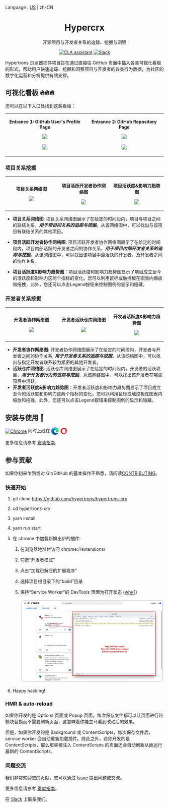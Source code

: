 Language : [US](./README.md) | zh-CN

<h1 align="center">Hypercrx</h1>

<div align="center">

开源项目与开发者关系的追踪、挖掘与洞察

[![CLA assistant](https://cla-assistant.io/readme/badge/hypertrons/hypertrons-crx)](https://cla-assistant.io/hypertrons/hypertrons-crx)
[![Slack](https://img.shields.io/badge/slack-join_chat-success.svg?logo=slack)](https://join.slack.com/t/hypertrons/shared_invite/zt-1a7tfc1tx-5YP8m59Yg~vSqiMBMeUJnQ)

</div>

Hypertrons 浏览器插件项目旨在通过直接往 GitHub 页面中插入各类可视化看板的形式，帮助用户快速追踪、挖掘和洞察项目与开发者的各类行为数据，为社区的数字化运营和分析提供有效支撑。

## 可视化看板 🔥🔥🔥

您可以在以下入口处找到这些看板：

<table>
	<tr>
		<th width="50%">
			<p>Entrance 1: GitHub User's Profile Page
			<p><img src="https://hypertrons.oss-cn-shanghai.aliyuncs.com/images/readme-perceptor-entrance-1-zh-CN.png">
			<p><img src="https://hypertrons.oss-cn-shanghai.aliyuncs.com/images/readme_influence_location_dev.png">
		<th width="50%">
			<p>Entrance 2: GitHub Repository Page
			<p><img src="https://hypertrons.oss-cn-shanghai.aliyuncs.com/images/readme-perceptor-entrance-2-zh-CN.png">
			<p><img src="https://hypertrons.oss-cn-shanghai.aliyuncs.com/images/readme_activity%26influence_location.png">
</table>

### 项目关系挖掘

<table>
	<tr>
		<th width="33%">
			<p> 项目关系网络图
			<p><img src="https://hypertrons.oss-cn-shanghai.aliyuncs.com/images/readme-prn.gif">
		<th width="33%">
			<p>项目活跃开发者协作网络图
			<p><img src="https://hypertrons.oss-cn-shanghai.aliyuncs.com/images/readme-dcnp.gif">
		<th width="34%">
			<p>项目活跃度&影响力趋势图
			<p><img src="https://hypertrons.oss-cn-shanghai.aliyuncs.com/images/readme_activity%26influence.gif">
</table>

- **项目关系网络图**: 项目关系网络图展示了在给定的时间段内，项目与项目之间的联结关系，**_用于项目间关系的追踪与挖掘_**。从该网络图中，可以找出与该项目有联结关系的其他项目。

- **项目活跃开发者协作网络图**: 项目活跃开发者协作网络图展示了在给定的时间段内，项目内部活跃的开发者之间的协作关系，**_用于项目内部开发者关系的追踪与挖掘_**。从该网络图中，可以找出该项目中最活跃的开发者，及开发者之间的协作关系。

- **项目活跃度&影响力趋势图**：项目活跃度和影响力趋势图显示了项目成立至今的活跃度和影响力这两个指标的变化。您可以利用鼠标或触控板在图表内缩放和拖拽，此外，您还可以点击Legend按钮来控制图例的显示和隐藏。

### 开发者关系挖掘

<table>
	<tr>
		<th width="33%">
			<p>开发者协作网络图
			<p><img src="https://hypertrons.oss-cn-shanghai.aliyuncs.com/images/readme-dcn.gif">
		<th width="33%">
			<p>开发者活跃仓库网络图
			<p><img src="https://hypertrons.oss-cn-shanghai.aliyuncs.com/images/readme-dmpr.gif">
		<th width="34%">
			<p>开发者活跃度&影响力趋势图
			<p><img src="https://hypertrons.oss-cn-shanghai.aliyuncs.com/images/readme_activity%26influence.gif">
</table>


- **开发者协作网络图**: 开发者协作网络图展示了在给定的时间段内，开发者与开发者之间的协作关系, ***用于开发者关系的追踪与挖掘***。从该网络图中，可以找出与指定开发者联系较为紧密的其他开发者。
- **活跃仓库网络图**: 活跃仓库网络图展示了在给定的时间段内，开发者的活跃项目，***用于开发者行为的追踪与挖掘***。从该网络图中，可以找出该开发者在哪些项目中活跃。
- **开发者活跃度&影响力趋势图**：开发者活跃度和影响力趋势图显示了项目成立至今的活跃度和影响力这两个指标的变化。您可以利用鼠标或触控板在图表内缩放和拖拽，此外，您还可以点击Legend按钮来控制图例的显示和隐藏。

## 安装与使用 📢

[link-chrome]: https://chrome.google.com/webstore/detail/hypercrx/ijchfbpdgeljmhnhokmekkecpbdkgabc 'Version published on Chrome Web Store'

[link-edge]:https://microsoftedge.microsoft.com/addons/detail/hypercrx/lbbajaehiibofpconjgdjonmkidpcome?hl=zh-CN

[<img src="https://raw.githubusercontent.com/alrra/browser-logos/90fdf03c/src/chrome/chrome.svg" width="48" alt="Chrome" valign="middle">][link-chrome] 同时上线在 [<img src="https://raw.githubusercontent.com/alrra/browser-logos/90fdf03c/src/edge/edge.svg" width="24" alt="Edge" valign="middle">][link-edge] [<img src="https://raw.githubusercontent.com/alrra/browser-logos/90fdf03c/src/opera/opera.svg" width="24" alt="Opera" valign="middle">][link-chrome]

更多信息请参考 [安装指南](./INSTALLATION.zh-CN.md).

## 参与贡献

如果你初来乍到或对 Git/GitHub 的基本操作不熟悉，请阅读[CONTRIBUTING](./CONTRIBUTING.md)。

### 快速开始

1. git clone https://github.com/hypertrons/hypertrons-crx

2. cd hypertrons-crx

3. yarn install

4. yarn run start

5. 在 chrome 中加载新鲜出炉的插件:

   1. 在浏览器地址栏访问 chrome://extensions/

   2. 勾选“开发者模式”

   3. 点击“加载已解压的扩展程序”

   4. 选择项目根目录下的“build”目录

   5. 保持“Service Worker”的 DevTools 页面为打开状态 ([why?](https://github.com/hypertrons/hypertrons-crx/pull/274#discussion_r811878203))

      ![](./assets/keep-service-worker-devtools-open.jpeg)

6. Happy hacking!

### HMR & auto-reload

如果你开发的是 Options 页面或 Popup 页面，每次保存文件都可以让页面进行热模块替换而不需要刷新页面，这意味着你能立马看到改动后的效果。

但是，如果你开发的是 Background 或 ContentScripts，每次保存文件后，service worker 会自动重新加载插件。除此之外，若你开发的是 ContentScripts，那么那些被注入 ContentScripts 的页面还会自动刷新从而运行最新的 ContentScripts。

### 问题交流

我们非常欢迎您的贡献，您可以通过 [Issue](https://github.com/hypertrons/hypertrons-crx/issues) 提出问题或交流。

更多信息请参考 [贡献指南](./CONTRIBUTING.md)。

在 <a href="https://join.slack.com/t/hypertrons/shared_invite/zt-1a7tfc1tx-5YP8m59Yg~vSqiMBMeUJnQ" target="_blank">Slack</a> 上联系我们。
